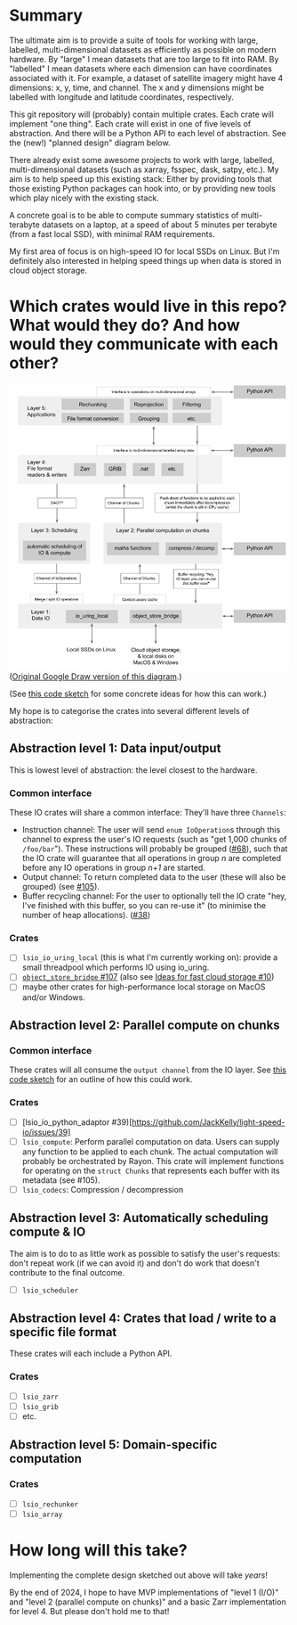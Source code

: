 # Summary

The ultimate aim is to provide a suite of tools for working with large, labelled, multi-dimensional datasets as efficiently as possible on modern hardware. By "large" I mean datasets that are too large to fit into RAM. By "labelled" I mean datasets where each dimension can have coordinates associated with it. For example, a dataset of satellite imagery might have 4 dimensions: x, y, time, and channel. The x and y dimensions might be labelled with longitude and latitude coordinates, respectively. 

This git repository will (probably) contain multiple crates. Each crate will implement "one thing". Each crate will exist in one of five levels of abstraction. And there will be a Python API to each level of abstraction. See the (new!) "planned design" diagram below.

There already exist some awesome projects to work with large, labelled, multi-dimensional datasets (such as xarray, fsspec, dask, satpy, etc.). My aim is to help speed up this existing stack: Either by providing tools that those existing Python packages can hook into, or by providing new tools which play nicely with the existing stack.

A concrete goal is to be able to compute summary statistics of multi-terabyte datasets on a laptop, at a speed of about 5 minutes per terabyte (from a fast local SSD), with minimal RAM requirements.

My first area of focus is on high-speed IO for local SSDs on Linux. But I'm definitely also interested in helping speed things up when data is stored in cloud object storage.

# Which crates would live in this repo? What would they do? And how would they communicate with each other? 

![Planned design for LSIO](planned_design.svg)
([Original Google Draw version of this diagram](https://docs.google.com/drawings/d/1cpRai2k9y2Y9v4ieaof33FT27uB4JlK_rJL9Lvbj4MM/edit?usp=sharing).)

(See [this code sketch](https://github.com/JackKelly/light-speed-io/blob/new-design-March-2024/src/new_design_march_2024.rs) for some concrete ideas for how this can work.)

My hope is to categorise the crates into several different levels of abstraction:

## Abstraction level 1: Data input/output
This is lowest level of abstraction: the level closest to the hardware.

### Common interface
These IO crates will share a common interface: They'll have three `Channels`:
- Instruction channel: The user will send `enum IoOperation`s through this channel to express the user's IO requests (such as "get 1,000 chunks of `/foo/bar`"). These instructions will probably be grouped ([#68](https://github.com/JackKelly/light-speed-io/issues/68)), such that the IO crate will guarantee that all operations in group _n_ are completed before any IO operations in group _n+1_ are started.
- Output channel: To return completed data to the user (these will also be grouped) (see [#105](https://github.com/JackKelly/light-speed-io/issues/105)).
- Buffer recycling channel: For the user to optionally tell the IO crate "hey, I've finished with this buffer, so you can re-use it" (to minimise the number of heap allocations). ([#38](https://github.com/JackKelly/light-speed-io/issues/38))

### Crates
- [ ] `lsio_io_uring_local` (this is what I'm currently working on): provide a small threadpool which performs IO using io_uring.
- [ ] [`object_store_bridge` #107](https://github.com/JackKelly/light-speed-io/issues/107) (also see [Ideas for fast cloud storage #10](https://github.com/JackKelly/light-speed-io/issues/10))
- [ ] maybe other crates for high-performance local storage on MacOS and/or Windows.

## Abstraction level 2: Parallel compute on chunks

### Common interface
These crates will all consume the `output channel` from the IO layer. See [this code sketch](https://github.com/JackKelly/light-speed-io/issues/104#issuecomment-1999780779) for an outline of how this could work.

### Crates
- [ ] [lsio_io_python_adaptor #39)[https://github.com/JackKelly/light-speed-io/issues/39]
- [ ] `lsio_compute`: Perform parallel computation on data. Users can supply any function to be applied to each chunk. The actual computation will probably be orchestrated by Rayon. This crate will implement functions for operating on the `struct Chunks` that represents each buffer with its metadata (see #105).
- [ ] `lsio_codecs`: Compression / decompression

## Abstraction level 3: Automatically scheduling compute & IO
The aim is to do to as little work as possible to satisfy the user's requests: don't repeat work (if we can avoid it) and don't do work that doesn't contribute to the final outcome.

- [ ] `lsio_scheduler`

## Abstraction level 4: Crates that load / write to a specific file format

These crates will each include a Python API.

### Crates
- [ ] `lsio_zarr`
- [ ] `lsio_grib`
- [ ] etc.

## Abstraction level 5: Domain-specific computation

### Crates
- [ ] `lsio_rechunker`
- [ ] `lsio_array`

# How long will this take?

Implementing the complete design sketched out above will take _years_!

By the end of 2024, I hope to have MVP implementations of "level 1 (I/O)" and "level 2 (parallel compute on chunks)" and a basic Zarr implementation for level 4. But please don't hold me to that!
